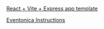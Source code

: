 [React + Vite + Express app template](https://github.com/Techtonica/curriculum/tree/03344f53c8f3436f87eb2d6597b538ab3e5ac75c/projects/2023TemplateWithVite)

[Eventonica Instructions](https://docs.google.com/document/d/1HoPl_nnaw7Jjgne0nSNIJhaWeAE8dlcNzO61dxx9Oxk/edit?tab=t.0#heading=h.74kdrfwfxp5t)
